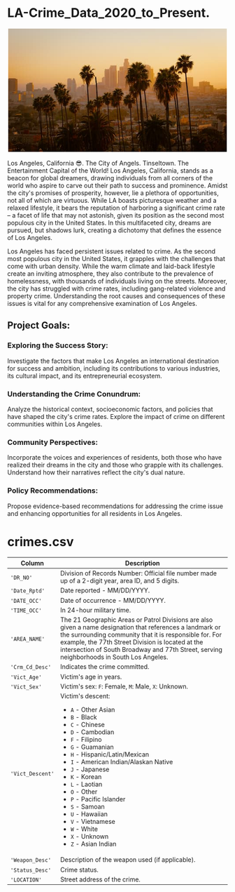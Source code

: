 # LA-Crime_Data_2020_to_Present.

<div align="center">
  <img src="Images/la_skyline.jpg" alt="Los Angeles skyline">
</div>

Los Angeles, California 😎. The City of Angels. Tinseltown. The Entertainment Capital of the World!
Los Angeles, California, stands as a beacon for global dreamers, drawing individuals from all corners of the world who aspire to carve out their path to success and prominence. Amidst the city's promises of prosperity, however, lie a plethora of opportunities, not all of which are virtuous. While LA boasts picturesque weather and a relaxed lifestyle, it bears the reputation of harboring a significant crime rate – a facet of life that may not astonish, given its position as the second most populous city in the United States. In this multifaceted city, dreams are pursued, but shadows lurk, creating a dichotomy that defines the essence of Los Angeles.

Los Angeles has faced persistent issues related to crime. As the second most populous city in the United States, it grapples with the challenges that come with urban density. While the warm climate and laid-back lifestyle create an inviting atmosphere, they also contribute to the prevalence of homelessness, with thousands of individuals living on the streets. Moreover, the city has struggled with crime rates, including gang-related violence and property crime. Understanding the root causes and consequences of these issues is vital for any comprehensive examination of Los Angeles.

## Project Goals:

### Exploring the Success Story: 
Investigate the factors that make Los Angeles an international destination for success and ambition, including its contributions to various industries, its cultural impact, and its entrepreneurial ecosystem.

### Understanding the Crime Conundrum: 
Analyze the historical context, socioeconomic factors, and policies that have shaped the city's crime rates. Explore the impact of crime on different communities within Los Angeles.

### Community Perspectives: 
Incorporate the voices and experiences of residents, both those who have realized their dreams in the city and those who grapple with its challenges. Understand how their narratives reflect the city's dual nature.

### Policy Recommendations: 
Propose evidence-based recommendations for addressing the crime issue and enhancing opportunities for all residents in Los Angeles.

# crimes.csv

| Column     | Description              |
|------------|--------------------------|
| `'DR_NO'` | Division of Records Number: Official file number made up of a 2-digit year, area ID, and 5 digits. |
| `'Date_Rptd'` | Date reported - MM/DD/YYYY. |
| `'DATE_OCC'` | Date of occurrence - MM/DD/YYYY. |
| `'TIME_OCC'` | In 24-hour military time. |
| `'AREA_NAME'` | The 21 Geographic Areas or Patrol Divisions are also given a name designation that references a landmark or the surrounding community that it is responsible for. For example, the 77th Street Division is located at the intersection of South Broadway and 77th Street, serving neighborhoods in South Los Angeles. |
| `'Crm_Cd_Desc'` | Indicates the crime committed. |
| `'Vict_Age'` | Victim's age in years. |
| `'Vict_Sex'` | Victim's sex: `F`: Female, `M`: Male, `X`: Unknown. |
| `'Vict_Descent'` | Victim's descent:<ul><li>`A` - Other Asian</li><li>`B` - Black</li><li>`C` - Chinese</li><li>`D` - Cambodian</li><li>`F` - Filipino</li><li>`G` - Guamanian</li><li>`H` - Hispanic/Latin/Mexican</li><li>`I` - American Indian/Alaskan Native</li><li>`J` - Japanese</li><li>`K` - Korean</li><li>`L` - Laotian</li><li>`O` - Other</li><li>`P` - Pacific Islander</li><li>`S` - Samoan</li><li>`U` - Hawaiian</li><li>`V` - Vietnamese</li><li>`W` - White</li><li>`X` - Unknown</li><li>`Z` - Asian Indian</li> |
| `'Weapon_Desc'` | Description of the weapon used (if applicable). |
| `'Status_Desc'` | Crime status. |
| `'LOCATION'` | Street address of the crime. |

